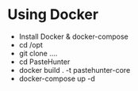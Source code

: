 # Using Docker
* Install Docker & docker-compose
* cd /opt
* git clone ....
* cd PasteHunter
* docker build . -t pastehunter-core
* docker-compose up -d
